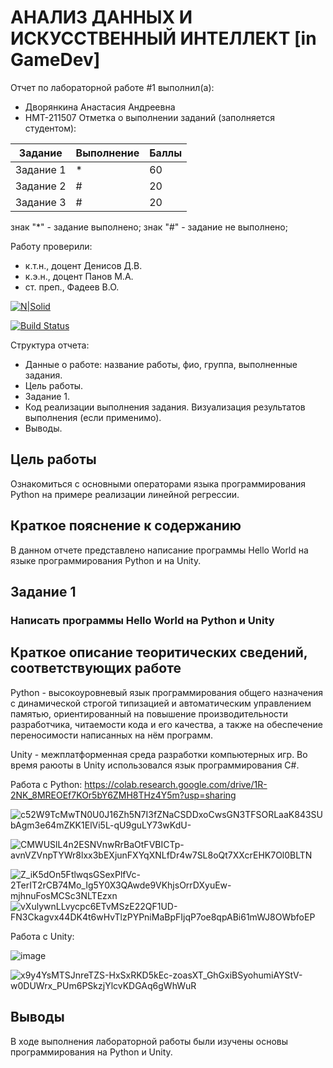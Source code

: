 # АНАЛИЗ ДАННЫХ И ИСКУССТВЕННЫЙ ИНТЕЛЛЕКТ [in GameDev]
Отчет по лабораторной работе #1 выполнил(а):
- Дворянкина Анастасия Андреевна
- НМТ-211507
Отметка о выполнении заданий (заполняется студентом):

| Задание | Выполнение | Баллы |
| ------ | ------ | ------ |
| Задание 1 | * | 60 |
| Задание 2 | # | 20 |
| Задание 3 | # | 20 |

знак "*" - задание выполнено; знак "#" - задание не выполнено;

Работу проверили:
- к.т.н., доцент Денисов Д.В.
- к.э.н., доцент Панов М.А.
- ст. преп., Фадеев В.О.

[![N|Solid](https://cldup.com/dTxpPi9lDf.thumb.png)](https://nodesource.com/products/nsolid)

[![Build Status](https://travis-ci.org/joemccann/dillinger.svg?branch=master)](https://travis-ci.org/joemccann/dillinger)

Структура отчета:

- Данные о работе: название работы, фио, группа, выполненные задания.
- Цель работы.
- Задание 1.
- Код реализации выполнения задания. Визуализация результатов выполнения (если применимо).
- Выводы.

## Цель работы
Ознакомиться с основными операторами языка программирования Python на примере реализации линейной регрессии.

## Краткое пояснение к содержанию
В данном отчете представлено написание программы Hello World на языке программирования Python и на Unity.

## Задание 1
### Написать программы Hello World на Python и Unity

## Краткое описание теоритических сведений, соответствующих работе
Python - высокоуровневый язык программирования общего назначения с динамической строгой типизацией и автоматическим управлением памятью, ориентированный на повышение производительности разработчика, читаемости кода и его качества, а также на обеспечение переносимости написанных на нём программ. 

Unity -  межплатформенная среда разработки компьютерных игр. Во время раюоты в Unity использовался язык программирования C#.

Работа с Python: https://colab.research.google.com/drive/1R-2NK_8MREOEf7KOr5bY6ZMH8THz4Y5m?usp=sharing

![c52W9TcMwTN0U0J16Zh5N7I3fZNaCSDDxoCwsGN3TFSORLaaK843SUbAgm3e64mZKK1ElVi5L-qU9guLY73wKdU-](https://user-images.githubusercontent.com/114600514/192845030-0c06c922-6d69-43f1-a414-a50382de489a.jpg)

![CMWUSlL4n2ESNVnwRrBaOtFVBICTp-avnVZVnpTYWr8lxx3bEXjunFXYqXNLfDr4w7SL8oQt7XXcrEHK7Ol0BLTN](https://user-images.githubusercontent.com/114600514/192846036-f106de30-9d73-4b75-91bb-ce13ea78e9c4.jpg)

![Z_iK5dOn5FtlwqsGSexPlfVc-2TerIT2rCB74Mo_Ig5Y0X3QAwde9VKhjsOrrDXyuEw-mjhnuFosMCSc3NLTEzxn](https://user-images.githubusercontent.com/114600514/192846136-5914a0bd-64fe-45ca-832c-8dacde4ed189.jpg)
![vXulywnLLvycpc6ETvMSzE22QF1UD-FN3Ckagvx44DK4t6wHvTlzPYPniMaBpFIjqP7oe8qpABi61mWJ8OWbfoEP](https://user-images.githubusercontent.com/114600514/192846201-14093a84-c3b7-4553-89b0-eab55909e940.jpg)

Работа с Unity:

![image](https://user-images.githubusercontent.com/114600514/192847157-e370eb83-f436-4811-ac79-e560199f34f2.png)


![x9y4YsMTSJnreTZS-HxSxRKD5kEc-zoasXT_GhGxiBSyohumiAYStV-w0DUWrx_PUm6PSkzjYlcvKDGAq6gWhWuR](https://user-images.githubusercontent.com/114600514/192847274-c6da7498-2693-408b-9f11-d4574f69a4b8.jpg)



## Выводы

В ходе выполнения лабораторной работы были изучены основы программирования на Python и Unity.

